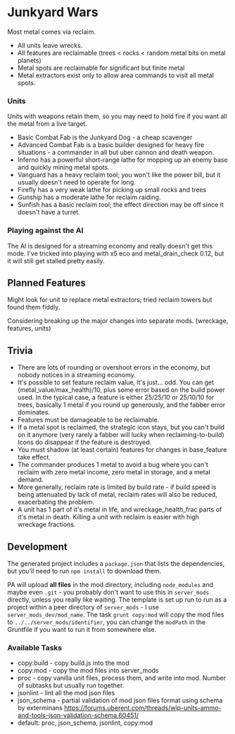 # Junkyard Wars

Most metal comes via reclaim.

- All units leave wrecks.
- All features are reclaimable (trees < rocks < random metal bits on metal planets)
- Metal spots are reclaimable for significant but finite metal
- Metal extractors exist only to allow area commands to visit all metal spots.

### Units

Units with weapons retain them, so you may need to hold fire if you want all the metal from a live target.

- Basic Combat Fab is the Junkyard Dog - a cheap scavenger
- Advanced Combat Fab is a basic builder designed for heavy fire situations - a commander in all but uber cannon and death weapon.
- Inferno has a powerful short-range lathe for mopping up an enemy base and quickly mining metal spots.
- Vanguard has a heavy reclaim tool; you won't like the power bill, but it usually doesn't need to operate for long.
- Firefly has a very weak lathe for picking up small rocks and trees
- Gunship has a moderate lathe for reclaim raiding.
- Sunfish has a basic reclaim tool; the effect direction may be off since it doesn't have a turret.

### Playing against the AI

The AI is designed for a streaming economy and really doesn't get this mode.  I've tricked into playing with x5 eco and metal_drain_check 0.12, but it will still get stalled pretty easily.

## Planned Features

Might look for unit to replace metal extractors; tried reclaim towers but found them fiddly.

Considering breaking up the major changes into separate mods. (wreckage, features, units)

## Trivia

- There are lots of rounding or overshoot errors in the economy, but nobody notices in a streaming economy.
- It's possible to set feature reclaim value, it's just... odd.  You can get (metal_value/max_health)/10, plus some error based on the build power used.  In the typical case, a feature is either 25/25/10 or 25/10/10 for trees, basically 1 metal if you round up generously, and the fabber error dominates.
- Features must be damageable to be reclaimable.
- If a metal spot is reclaimed, the strategic icon stays, but you can't build on it anymore (very rarely a fabber will lucky when reclaiming-to-build)  Icons do disappear if the feature is destroyed.
- You must shadow (at least certain) features for changes in base_feature take effect.
- The commander produces 1 metal to avoid a bug where you can't reclaim with zero metal income, zero metal in storage, and a metal demand.
- More generally, reclaim rate is limited by build rate - if build speed is being attenuated by lack of metal, reclaim rates will also be reduced, exacerbating the problem.
- A unit has 1 part of it's metal in life, and wreckage_health_frac parts of it's metal in death.  Killing a unit with reclaim is easier with high wreckage fractions.

## Development

The generated project includes a `package.json` that lists the dependencies, but you'll need to run `npm install` to download them.

PA will upload **all files** in the mod directory, including `node_modules` and maybe even `.git` - you probably don't want to use this in `server_mods` directly, unless you really like waiting.  The template is set up run to run as a project within a peer directory of `server_mods` - I use `server_mods_dev/mod_name`.  The task `grunt copy:mod` will copy the mod files to `../../server_mods/identifier`, you can change the `modPath` in the Gruntfile if you want to run it from somewhere else.

### Available Tasks

- copy:build - copy build.js into the mod
- copy:mod - copy the mod files into server_mods
- proc - copy vanilla unit files, process them, and write into mod.  Number of subtasks but usually run together.
- jsonlint - lint all the mod json files
- json_schema - partial validation of mod json files format using schema by exterminans https://forums.uberent.com/threads/wip-units-ammo-and-tools-json-validation-schema.60451/
- default: proc, json_schema, jsonlint, copy:mod
